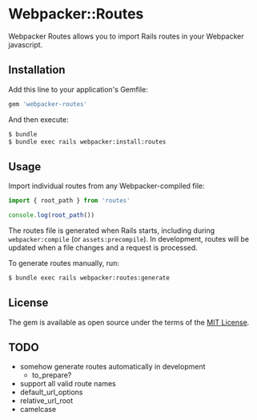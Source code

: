 # Webpacker::Routes
Webpacker Routes allows you to import Rails routes in your Webpacker javascript.

## Installation
Add this line to your application's Gemfile:

```ruby
gem 'webpacker-routes'
```

And then execute:
```bash
$ bundle
$ bundle exec rails webpacker:install:routes
```

## Usage
Import individual routes from any Webpacker-compiled file:

```javascript
import { root_path } from 'routes'

console.log(root_path())
```

The routes file is generated when Rails starts, including during `webpacker:compile` (or `assets:precompile`).
In development, routes will be updated when a file changes and a request is processed.

To generate routes manually, run:
```bash
$ bundle exec rails webpacker:routes:generate
```

## License
The gem is available as open source under the terms of the [MIT License](https://opensource.org/licenses/MIT).

## TODO

- somehow generate routes automatically in development
  - to_prepare?
- support all valid route names
- default_url_options
- relative_url_root
- camelcase
